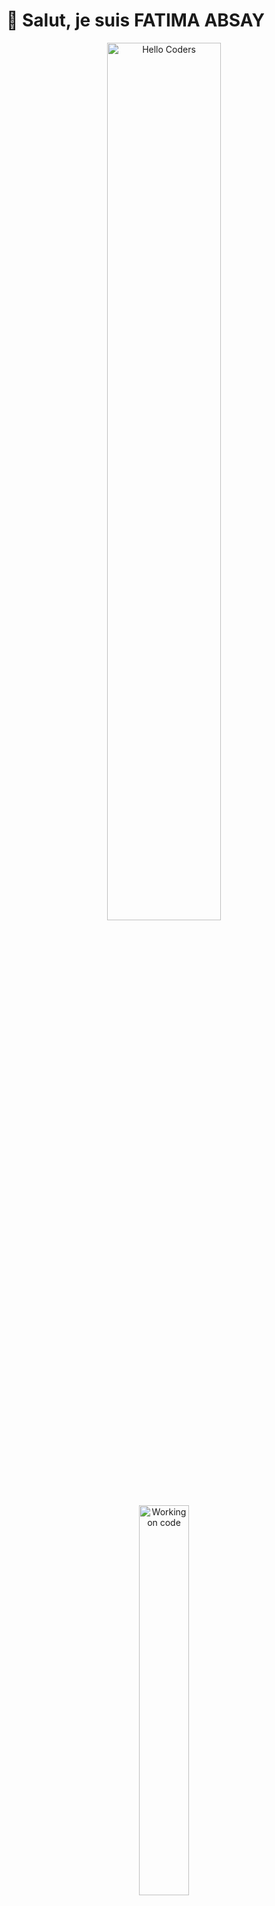 # 👋 Salut, je suis FATIMA ABSAY

<div align="center" width="50%">

<img src="https://media.giphy.com/media/hvRJCLFzcasrR4ia7z/giphy.gif" width="60%" alt="Hello Coders"/><br>
<img src="https://media.giphy.com/media/qgQUggAC3Pfv687qPC/giphy.gif" width="40%" alt="Working on code" /><br> 

<details>
<summary><strong>🎧 En train de coder et d'écouter :</strong></summary>

[![Spotify](https://spotify-readme.vercel.app/api/spotify)](https://open.spotify.com)

</details>

![Profile Views](https://komarev.com/ghpvc/?username=fatimaabsay&style=flat&color=blue&label=VISITE+DU+PROFIL)
[![LinkedIn](https://img.shields.io/badge/-FatimaAbsay-blue?style=flat&logo=linkedin)](https://linkedin.com/in/fatima-absay-6139b427b/)

</div>

---

## 💫 À propos de moi :

- 👩‍💻 Je suis **Développeuse Front-End** passionnée, avec une expérience solide en **DevOps**.
- 🛠️ Je maîtrise **HTML**, **CSS**, **JavaScript**, **React**, **Angular**, **Python**, **YAML**, **Git**, **GitHub**.
- ☁️ Je travaille aussi avec les technologies Cloud : **Azure**, **AWS**, **Terraform**.
- 💾 J’ai aussi une bonne base en **SQL**, **PostgreSQL**, **Node.js** et **Linux**.
- 🔬 Expériences en **systèmes embarqués**, **Contiki OS** et **simulateur COOJA**.

---

## 🛠️ Outils & Technologies

![Python](https://img.shields.io/badge/-Python-3776AB?style=flat&logo=python&logoColor=white)
![JavaScript](https://img.shields.io/badge/-JavaScript-F7DF1E?style=flat&logo=javascript&logoColor=black)
![HTML5](https://img.shields.io/badge/-HTML5-E34F26?style=flat&logo=html5&logoColor=white)
![CSS3](https://img.shields.io/badge/-CSS3-1572B6?style=flat&logo=css3)
![React](https://img.shields.io/badge/-React-20232A?style=flat&logo=react)
![Angular](https://img.shields.io/badge/-Angular-DD0031?style=flat&logo=angular&logoColor=white)
![Node.js](https://img.shields.io/badge/-Node.js-339933?style=flat&logo=nodedotjs&logoColor=white)
![YAML](https://img.shields.io/badge/-YAML-000?style=flat&logo=yaml&logoColor=white)
![Git](https://img.shields.io/badge/-Git-F05032?style=flat&logo=git&logoColor=white)
![GitHub](https://img.shields.io/badge/-GitHub-181717?style=flat&logo=github)
![Azure](https://img.shields.io/badge/-Azure-0078D4?style=flat&logo=microsoft-azure)
![AWS](https://img.shields.io/badge/-AWS-232F3E?style=flat&logo=amazon-aws)
![Terraform](https://img.shields.io/badge/-Terraform-623CE4?style=flat&logo=terraform)
![PostgreSQL](https://img.shields.io/badge/-PostgreSQL-4169E1?style=flat&logo=postgresql)
![Linux](https://img.shields.io/badge/-Linux-FCC624?style=flat&logo=linux&logoColor=black)

---

## 📈 Statistiques GitHub

<div align="center">

![Fatima's GitHub Stats](https://github-readme-stats.vercel.app/api?username=fatimaabsay&show_icons=true&theme=radical)
![Top Langs](https://github-readme-stats.vercel.app/api/top-langs/?username=fatimaabsay&layout=compact&theme=radical)

</div>

---

## 🌐 Contacte-moi

- 📫 Email: fatimaabsay1999@example.com  
- 💼 LinkedIn : [linkedin.com/in/fatima-absay-6139b427b/](https://www.linkedin.com/in/fatima-absay-6139b427b/)  
- 💻 Portfolio : [My-portfolio.com](https://portfolio.com)

---
